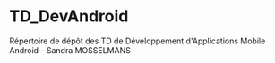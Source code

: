 # TD_DevAndroid
Répertoire de dépôt des TD de Développement d'Applications Mobile Android - Sandra MOSSELMANS
